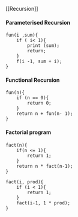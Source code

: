 
[[Recursion]]


#### Parameterised Recursion


```
fun(i ,sum){
	if ( i< 1){
		print (sum);
		return;
	}
	f(i -1, sum + i);
}
```

#### Functional Recursion

```
fun(n){
	if (n == 0){
		return 0;
	}
	return n + fun(n- 1);
}
```

#### Factorial program

```
fact(n){
	if(n <= 1){
		return 1;
	}
	return n * fact(n-1);
}
```

```
fact(i, prod){
	if (i < 1){
		return 1;
	}
	fact(i-1, 1 * prod);
}
```

